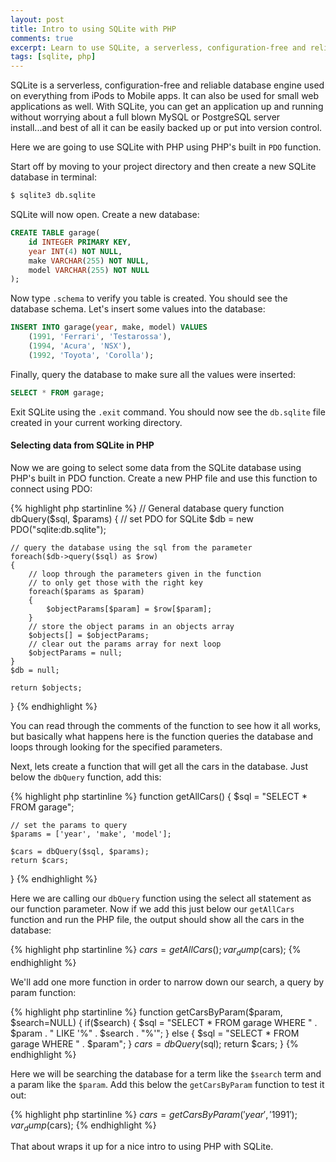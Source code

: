 ```yaml
---
layout: post
title: Intro to using SQLite with PHP
comments: true
excerpt: Learn to use SQLite, a serverless, configuration-free and reliable database engine used on everything from iPods to Mobile apps.
tags: [sqlite, php]
---
```


SQLite is a serverless, configuration-free and reliable database engine used on
everything from iPods to Mobile apps. It can also be used for small web
applications as well. With SQLite, you can get an application up and running
without worrying about a full blown MySQL or PostgreSQL server install...and
best of all it can be easily backed up or put into version control.

Here we are going to use SQLite with PHP using PHP's built in `PDO` function.

Start off by moving to your project directory and then create a new SQLite
database in terminal:

```bash
$ sqlite3 db.sqlite
```

SQLite will now open. Create a new database:

```sql
CREATE TABLE garage(
	id INTEGER PRIMARY KEY,
	year INT(4) NOT NULL,
	make VARCHAR(255) NOT NULL,
	model VARCHAR(255) NOT NULL
);
```

Now type `.schema` to verify you table is created. You should see the database
schema. Let's insert some values into the database:

```sql
INSERT INTO garage(year, make, model) VALUES
    (1991, 'Ferrari', 'Testarossa'),
	(1994, 'Acura', 'NSX'),
	(1992, 'Toyota', 'Corolla');
```

Finally, query the database to make sure all the values were inserted:

```sql
SELECT * FROM garage;
```

Exit SQLite using the `.exit` command. You should now see the `db.sqlite` file
created in your current working directory.

#### Selecting data from SQLite in PHP

Now we are going to select some data from the SQLite database using PHP's built
in PDO function. Create a new PHP file and use this function to connect using
PDO:

{% highlight php startinline %}
// General database query
function dbQuery($sql, $params)
{
	// set PDO for SQLite
	$db = new PDO("sqlite:db.sqlite");

	// query the database using the sql from the parameter
	foreach($db->query($sql) as $row)
	{
		// loop through the parameters given in the function
		// to only get those with the right key
		foreach($params as $param)
		{
			$objectParams[$param] = $row[$param];
		}
		// store the object params in an objects array
		$objects[] = $objectParams;
		// clear out the params array for next loop
		$objectParams = null;
	}
	$db = null;

	return $objects;
}
{% endhighlight %}

You can read through the comments of the function to see how it all works, but basically what happens
here is the function queries the database and loops through looking for the specified parameters.

Next, lets create a function that will get all the cars in the database. Just below the `dbQuery` function,
add this:

{% highlight php startinline %}
function getAllCars()
{
	$sql = "SELECT * FROM garage";

	// set the params to query
	$params = ['year', 'make', 'model'];

	$cars = dbQuery($sql, $params);
	return $cars;
}
{% endhighlight %}

Here we are calling our `dbQuery` function using the select all statement as our function parameter. Now
if we add this just below our `getAllCars` function and run the PHP file, the output should show all the
cars in the database:

{% highlight php startinline %}
$cars = getAllCars();
var_dump($cars);
{% endhighlight %}

We'll add one more function in order to narrow down our search, a query by param function:

{% highlight php startinline %}
function getCarsByParam($param, $search=NULL)
{
	if($search)
	{
		$sql = "SELECT * FROM garage WHERE " . $param .  "  LIKE '%" . $search . "%'";
	}
	else
	{
		$sql = "SELECT * FROM garage WHERE " . $param";
	}
	$cars = dbQuery($sql);
	return $cars;
}
{% endhighlight %}

Here we will be searching the database for a term like the `$search` term and a param like the `$param`. Add this
below the `getCarsByParam` function to test it out:

{% highlight php startinline %}
$cars = getCarsByParam('year', '1991');
var_dump($cars);
{% endhighlight %}

That about wraps it up for a nice intro to using PHP with SQLite.

